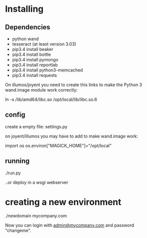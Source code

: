 

Installing
==========

Dependencies
------------

- python wand
- tesseract (at least version 3.03)
- pip3.4 install beaker
- pip3.4 install bottle
- pip3.4 install pymongo
- pip3.4 install reportlab
- pip3.4 install python3-memcached
- pip3.4 install requests

On illumos/joyent you need to create this links to make the Python 3 wand.image module work correctly:

ln -s /lib/amd64/libc.so /opt/local/lib/libc.so.6


config
------

create a empty file: settings.py

on joyent/illumos you may have to add to make wand.image work: 

import os
os.environ["MAGICK_HOME"]="/opt/local"


running
-------

./run.py

..or deploy in a wsgi webserver 

creating a new environment
==========================

 ./newdomain mycompany.com

Now you can login with admin@mycompany.com and password "changeme".
